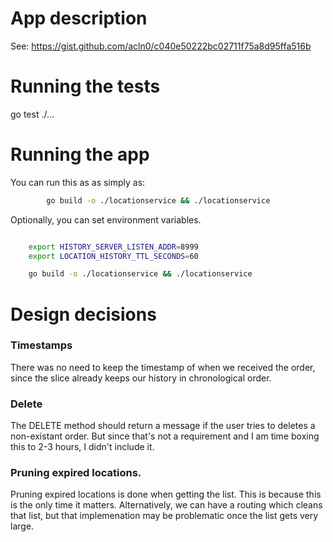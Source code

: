 # App description

See: https://gist.github.com/acln0/c040e50222bc02711f75a8d95ffa516b


# Running the tests

go test ./...


# Running the app

You can run this as as simply as:

```bash	
        go build -o ./locationservice && ./locationservice
```

Optionally, you can set environment variables. 

```bash

	export HISTORY_SERVER_LISTEN_ADDR=8999
	export LOCATION_HISTORY_TTL_SECONDS=60

	go build -o ./locationservice && ./locationservice
```

# Design decisions

### Timestamps
There was no need to keep the timestamp of when we received the order, since the slice already keeps our history in chronological order. 

### Delete

The DELETE method should return a message if the user tries to deletes
a non-existant order. But since that's not a requirement and I am time boxing this to 2-3 hours, I didn't include it. 


### Pruning expired locations.

Pruning expired locations is done when getting the list. This is because this is the only time it matters.  Alternatively, we can have a routing which cleans that list, but that implemenation may be problematic once the list gets very large.
